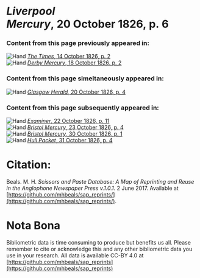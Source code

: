 # *Liverpool Mercury*, 20 October 1826, p. 6  
  
### Content from this page previously appeared in:  
![Hand](http://scissorsandpaste.net/wp-content/uploads/2017/06/smallhandpointer.png) [*The Times*, 14 October 1826, p. 2](https://mhbeals.github.io/sap_html/The-Times/The-Times-14-October-1826-p-2)  
![Hand](http://scissorsandpaste.net/wp-content/uploads/2017/06/smallhandpointer.png) [*Derby Mercury*, 18 October 1826, p. 2](https://mhbeals.github.io/sap_html/Derby-Mercury/Derby-Mercury-18-October-1826-p-2)  
  
### Content from this page simeltaneously appeared in:  
![Hand](http://scissorsandpaste.net/wp-content/uploads/2017/06/smallhandpointer.png) [*Glasgow Herald*, 20 October 1826, p. 4](https://mhbeals.github.io/sap_html/Glasgow-Herald/Glasgow-Herald-20-October-1826-p-4)  
  
### Content from this page subsequently appeared in:  
![Hand](http://scissorsandpaste.net/wp-content/uploads/2017/06/smallhandpointer.png) [*Examiner*, 22 October 1826, p. 11](https://mhbeals.github.io/sap_html/Examiner/Examiner-22-October-1826-p-11)  
![Hand](http://scissorsandpaste.net/wp-content/uploads/2017/06/smallhandpointer.png) [*Bristol Mercury*, 23 October 1826, p. 4](https://mhbeals.github.io/sap_html/Bristol-Mercury/Bristol-Mercury-23-October-1826-p-4)  
![Hand](http://scissorsandpaste.net/wp-content/uploads/2017/06/smallhandpointer.png) [*Bristol Mercury*, 30 October 1826, p. 1](https://mhbeals.github.io/sap_html/Bristol-Mercury/Bristol-Mercury-30-October-1826-p-1)  
![Hand](http://scissorsandpaste.net/wp-content/uploads/2017/06/smallhandpointer.png) [*Hull Packet*, 31 October 1826, p. 4](https://mhbeals.github.io/sap_html/Hull-Packet/Hull-Packet-31-October-1826-p-4)  


# Citation: 

Beals. M. H. *Scissors and Paste Database: A Map of Reprinting and Reuse in the Anglophone Newspaper Press v.1.0.1.* 2 June 2017. Available at [https://github.com/mhbeals/sap_reprints/](https://github.com/mhbeals/sap_reprints/). 

# Nota Bona

Bibliometric data is time consuming to produce but benefits us all. Please remember to cite or acknowledge this and any other bibliometric data you use in your research. All data is available CC-BY 4.0 at [https://github.com/mhbeals/sap_reprints](https://github.com/mhbeals/sap_reprints)